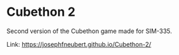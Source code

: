 # Cubethon 2
Second version of the Cubethon game made for SIM-335.

Link: https://josephfneubert.github.io/Cubethon-2/
